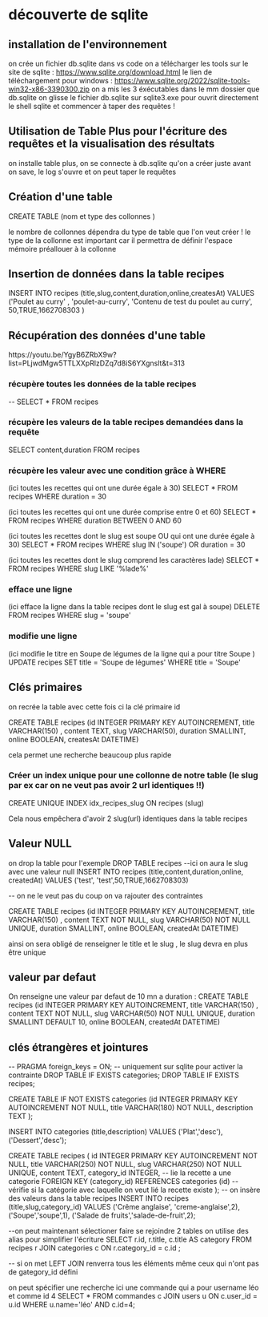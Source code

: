 # découverte de sqlite 

## installation de l'environnement

on crée un fichier db.sqlite dans vs code
on a télécharger les tools sur le site de sqlite : 
https://www.sqlite.org/download.html
le lien de téléchargement pour windows :
 https://www.sqlite.org/2022/sqlite-tools-win32-x86-3390300.zip
on a mis les 3 éxécutables dans le mm dossier que db.sqlite
on glisse le fichier db.sqlite sur sqlite3.exe pour ouvrit directement le shell sqlite et commencer à taper des requêtes !

## Utilisation de Table Plus pour l'écriture des requêtes et la visualisation des résultats

on installe table plus, on se connecte à db.sqlite qu'on a créer juste avant on save, le log s'ouvre et on peut taper le requêtes

## Création d'une table 

CREATE TABLE <nom de la table> (nom et type des collonnes )

le nombre de collonnes dépendra du type de table que l'on veut créer !
le type de la collonne est important car il permettra de définir l'espace mémoire préallouer à la collonne 

## Insertion de données dans la table recipes

INSERT INTO recipes (title,slug,content,duration,online,createsAt) VALUES ('Poulet au curry' , 'poulet-au-curry', 'Contenu de test du poulet au curry', 50,TRUE,1662708303 )

## Récupération des données d'une table
<a>
https://youtu.be/YgyB6ZRbX9w?list=PLjwdMgw5TTLXXpRlzDZq7d8iS6YXgnslt&t=313
</a>

### récupère toutes les données de la table recipes
--  SELECT * FROM recipes

### récupère les valeurs de la table recipes demandées dans la requête
SELECT content,duration FROM recipes

### récupère les valeur avec une condition grâce à WHERE 
(ici toutes les recettes qui ont une durée égale à 30)
SELECT * FROM recipes WHERE duration = 30

(ici toutes les recettes qui ont une durée comprise entre 0 et 60)
SELECT * FROM recipes WHERE duration BETWEEN 0 AND 60

(ici toutes les recettes dont le slug est soupe OU qui ont une durée égale à 30)
SELECT * FROM recipes WHERE slug IN ('soupe') OR duration = 30

(ici toutes les recettes dont le slug comprend les caractères lade)
SELECT * FROM recipes WHERE slug LIKE '%lade%'

### efface une ligne 
(ici efface la ligne dans la table recipes dont le slug est gal à soupe)
DELETE FROM recipes WHERE slug = 'soupe'

### modifie une ligne
(ici modifie le titre en Soupe de légumes de la ligne qui a pour titre Soupe )
UPDATE recipes SET title = 'Soupe de légumes' WHERE title = 'Soupe'

## Clés primaires
on recrée la table avec cette fois ci la clé primaire id  

CREATE TABLE recipes (id INTEGER PRIMARY KEY AUTOINCREMENT, title VARCHAR(150) , content TEXT, slug VARCHAR(50), duration SMALLINT, online BOOLEAN, createsAt DATETIME)

cela permet une recherche beaucoup plus rapide 

### Créer un index unique pour une collonne de notre table (le slug par ex car on ne veut pas avoir 2 url identiques !!)

CREATE UNIQUE INDEX idx_recipes_slug ON recipes (slug)

Cela nous empêchera d'avoir 2 slug(url) identiques dans la table recipes

## Valeur NULL
on drop la table pour l'exemple
DROP TABLE recipes
--ici on aura le slug avec une valeur null
INSERT INTO recipes (title,content,duration,online, createdAt) VALUES ('test', 'test',50,TRUE,1662708303)

-- on ne le veut pas du coup on va rajouter des contraintes

CREATE TABLE recipes (id INTEGER PRIMARY KEY AUTOINCREMENT, title VARCHAR(150) , content TEXT NOT NULL, slug VARCHAR(50) NOT NULL UNIQUE, duration SMALLINT, online BOOLEAN, createdAt DATETIME)

ainsi on sera obligé de renseigner le title et le slug , le slug devra en plus être unique

## valeur par defaut
On renseigne une valeur par defaut de 10 mn a duration :
CREATE TABLE recipes (id INTEGER PRIMARY KEY AUTOINCREMENT, title VARCHAR(150) , content TEXT NOT NULL, slug VARCHAR(50) NOT NULL UNIQUE, duration SMALLINT DEFAULT 10, online BOOLEAN, createdAt DATETIME)
  
## clés étrangères et jointures 
-- PRAGMA foreign_keys = ON; -- uniquement sur sqlite pour activer la contrainte 
DROP TABLE IF EXISTS categories;
DROP TABLE IF EXISTS recipes;

CREATE TABLE IF NOT EXISTS categories (id INTEGER PRIMARY KEY AUTOINCREMENT NOT NULL, title VARCHAR(180) NOT NULL, description TEXT );

INSERT INTO categories (title,description)
VALUES ('Plat','desc'),('Dessert','desc');

CREATE TABLE recipes (
  id INTEGER PRIMARY KEY AUTOINCREMENT NOT NULL,
  title VARCHAR(250) NOT NULL,
  slug VARCHAR(250) NOT NULL UNIQUE,
  content TEXT,
  category_id INTEGER, -- lie la recette a une categorie 
  FOREIGN KEY (category_id) REFERENCES categories (id) -- vérifie si la catégorie avec laquelle on veut lié la recette existe
);
-- on insère des valeurs dans la table recipes
INSERT INTO recipes (title,slug,category_id)
VALUES ('Crême anglaise', 'creme-anglaise',2),
      ('Soupe','soupe',1),
      ('Salade de fruits','salade-de-fruit',2);

--on peut maintenant sélectioner faire se rejoindre 2 tables on utilise des alias pour simplifier l'écriture 
SELECT r.id, r.title, c.title AS   category FROM recipes r JOIN 
categories c ON r.category_id = c.id
;

-- si on met LEFT JOIN renverra tous les éléments même ceux qui n'ont pas de gategory_id défini

on peut spécifier une recherche ici une commande qui a pour username léo et comme id 4
 SELECT * FROM commandes c  JOIN users u ON c.user_id = u.id WHERE u.name='léo' AND c.id=4;

 